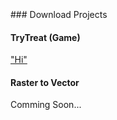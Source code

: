 <br/>
<br/>
<br/>
### Download Projects

#### TryTreat (Game)
["Hi"](google.com)

#### Raster to Vector

Comming Soon...
